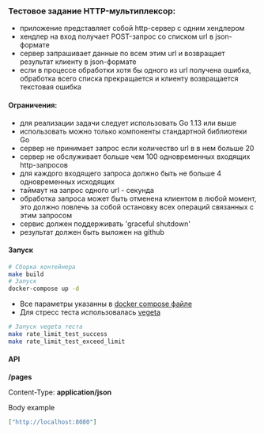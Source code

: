 ### Тестовое задание HTTP-мультиплексор:
- приложение представляет собой http-сервер с одним хендлером
- хендлер на вход получает POST-запрос со списком url в json-формате
- сервер запрашивает данные по всем этим url и возвращает результат клиенту в json-формате
- если в процессе обработки хотя бы одного из url получена ошибка, обработка всего списка прекращается и клиенту возвращается текстовая ошибка

#### Ограничения:
- для реализации задачи следует использовать Go 1.13 или выше
- использовать можно только компоненты стандартной библиотеки Go
- сервер не принимает запрос если количество url в в нем больше 20
- сервер не обслуживает больше чем 100 одновременных входящих http-запросов
- для каждого входящего запроса должно быть не больше 4 одновременных исходящих
- таймаут на запрос одного url - секунда
- обработка запроса может быть отменена клиентом в любой момент, это должно повлечь за собой остановку всех операций связанных с этим запросом
- сервис должен поддерживать 'graceful shutdown'
- результат должен быть выложен на github

#### Запуск
```bash
# Сборка контейнера
make build
# Запуск
docker-compose up -d
```

- Все параметры указанны в [docker compose файле](./docker-compose.yml)
- Для стресс теста использовалась [vegeta](https://github.com/tsenart/vegeta)

```bash
# Запуск vegeta теста
make rate_limit_test_success
make rate_limit_test_exceed_limit
```

#### API
**/pages**

Content-Type: **application/json**

Body example
```json
["http://localhost:8080"]
```
